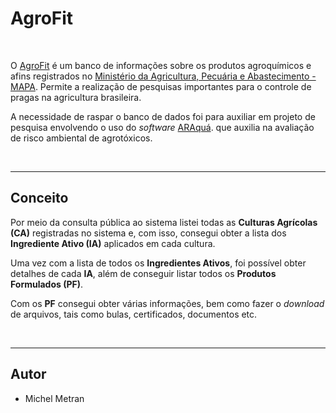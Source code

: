 # AgroFit

<br>

O [AgroFit](https://agrofit.agricultura.gov.br/) é um banco de informações sobre os produtos agroquímicos e afins registrados no [Ministério da Agricultura, Pecuária e Abastecimento - MAPA](https://www.gov.br/agricultura/pt-br). Permite a realização de pesquisas importantes para o controle de pragas na agricultura brasileira.

A necessidade de raspar o banco de dados foi para auxiliar em projeto de pesquisa envolvendo o uso do *software* [ARAquá](https://www.embrapa.br/busca-de-solucoes-tecnologicas/-/produto-servico/2024/araqua---avaliacao-de-risco-ambiental-de-agrotoxico). que auxilia na avaliação de risco ambiental de agrotóxicos.

<br>

--------

## Conceito

Por meio da consulta pública ao sistema listei todas as **Culturas Agrícolas (CA)** registradas no sistema e, com isso, consegui obter a lista dos **Ingrediente Ativo (IA)** aplicados em cada cultura.

Uma vez com a lista de todos os **Ingredientes Ativos**, foi possível obter detalhes de cada **IA**, além de conseguir listar todos os **Produtos Formulados (PF)**.

Com os **PF** consegui obter várias informações, bem como fazer o *download* de arquivos, tais como bulas, certificados, documentos etc.

<br>

--------

## Autor

- Michel Metran
